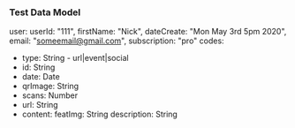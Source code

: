 ### Test Data Model

user:
userId: "111",
firstName: "Nick",
dateCreate: "Mon May 3rd 5pm 2020",
email: "someemail@gmail.com",
subscription: "pro"
codes:

- type: String - url|event|social
- id: String
- date: Date
- qrImage: String
- scans: Number
- url: String
- content:
  featImg: String
  description: String
